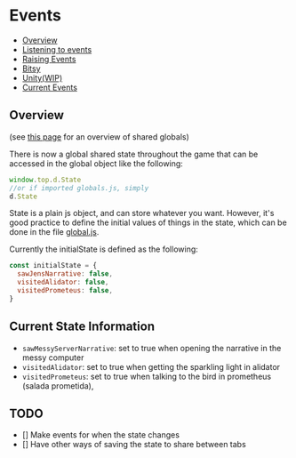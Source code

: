 Events
======

- [Overview](#overview)
- [Listening to events](#listening-to-events)
- [Raising Events](#raising-events)
- [Bitsy](#bitsy)
- [Unity(WIP)](#unity)
- [Current Events](./ExistingEvents.md)

Overview
--------

(see [this page](/docs/Sharing.md) for an overview of shared globals)

There is now a global shared state throughout the game that can be accessed in the global object like the following:

```js
window.top.d.State
//or if imported globals.js, simply
d.State
```

State is a plain js object, and can store whatever you want. However, it's good practice to define the initial values of things in the state, which can be done in the file [global.js](../global.js).

Currently the initialState is defined as the following:
```js
const initialState = {
  sawJensNarrative: false,
  visitedAlidator: false,
  visitedPrometeus: false,
}
```

Current State Information
-------
  - `sawMessyServerNarrative`: set to true when opening the narrative in the messy computer
  - `visitedAlidator`: set to true when getting the sparkling light in alidator
  - `visitedPrometeus`: set to true when talking to the bird in prometheus (salada prometida),

TODO
----

 - [] Make events for when the state changes
 - [] Have other ways of saving the state to share between tabs